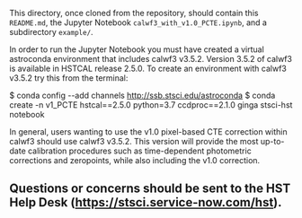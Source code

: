 This directory, once cloned from the repository, should contain this
`README.md`, the Jupyter Notebook `calwf3_with_v1.0_PCTE.ipynb`, and
a subdirectory `example/`.

In order to run the Jupyter Notebook you must have created a virtual
astroconda environment that includes calwf3 v3.5.2. Version 3.5.2 of
calwf3 is available in HSTCAL release 2.5.0. To create an environment
with calwf3 v3.5.2 try this from the terminal:

$ conda config --add channels http://ssb.stsci.edu/astroconda
$ conda create -n v1_PCTE hstcal==2.5.0 python=3.7 ccdproc==2.1.0 ginga stsci-hst notebook

In general, users wanting to use the v1.0 pixel-based CTE correction
within calwf3 should use calwf3 v3.5.2. This version will provide the
most up-to-date calibration procedures such as time-dependent photometric
corrections and zeropoints, while also including the v1.0 correction.

Questions or concerns should be sent to the HST Help Desk
(https://stsci.service-now.com/hst).
---------------------------------------------------------------------
